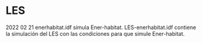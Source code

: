 # LES

2022 02 21
enerhabitat.idf     simula Ener-habitat.
LES-enerhabitat.idf contiene la simulación del LES con las condiciones para que simule Ener-habitat.
